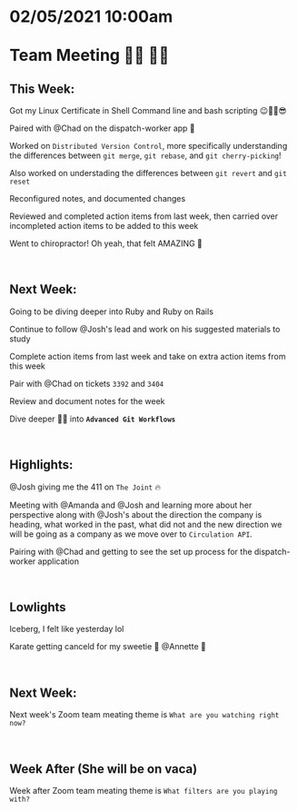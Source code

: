 # **02/05/2021 10:00am <br> <br> Team Meeting 🙋‍♂️ 🙋‍♀️**

## **This Week:**

Got my Linux Certificate in Shell Command line and bash scripting 😉👊🔥😎

Paired with @Chad on the dispatch-worker app 🔱

Worked on `Distributed Version Control`, more specifically understanding the differences between `git merge`, `git rebase`, and `git cherry-picking`!

Also worked on understading the differences between `git revert` and `git reset`

Reconfigured notes, and documented changes

Reviewed and completed action items from last week, then carried over incompleted action items to be added to this week

Went to chiropractor! Oh yeah, that felt AMAZING 💯

&nbsp;

## **Next Week:**

Going to be diving deeper into Ruby and Ruby on Rails

Continue to follow @Josh's lead and work on his suggested materials to study

Complete action items from last week and take on extra action items from this week

Pair with @Chad on tickets `3392` and `3404`

Review and document notes for the week

Dive deeper 👨‍🚀 into **`Advanced Git Workflows`**

&nbsp;

## **Highlights:**

@Josh giving me the 411 on `The Joint` 🔥

Meeting with @Amanda and @Josh and learning more about her perspective along with @Josh's about the direction the company is heading, what worked in the past, what did not and the new direction we will be going as a company as we move over to `Circulation API`.

Pairing with @Chad and getting to see the set up process for the dispatch-worker application

&nbsp;

## **Lowlights**

Iceberg, I felt like yesterday lol 

Karate getting canceld for my sweetie 🥰 @Annette 🥋

&nbsp;

## **Next Week:**

Next week's Zoom team meating theme is `What are you watching right now?` 

&nbsp;

## **Week After (She will be on vaca)**
Week after Zoom team meating theme is `What filters are you playing with?`
